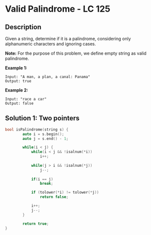# Valid Palindrome - LC 125

## Description

Given a string, determine if it is a palindrome, considering only alphanumeric characters and ignoring cases.

**Note:** For the purpose of this problem, we define empty string as valid palindrome.

**Example 1:**

```
Input: "A man, a plan, a canal: Panama"
Output: true
```

**Example 2:**

```
Input: "race a car"
Output: false
```

## Solution 1: Two pointers

```cpp
bool isPalindrome(string s) {
        auto i = s.begin();
        auto j = s.end() - 1;

        while(i < j) {
            while(i < j && !isalnum(*i))
                i++;
            
            while(j > i && !isalnum(*j))
                j--;
            
            if(i == j)
                break;

            if (tolower(*i) != tolower(*j))
                return false;

            i++;
            j--;
        }

        return true;
}
```


